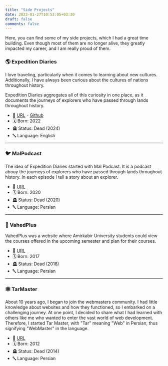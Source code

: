 ```yaml
---
title: "Side Projects"
date: 2023-01-27T10:53:05+03:30
draft: false
comments: false
---
```


Here, you can find some of my side projects, which I had a great time building. Even though most of them are no longer alive, they greatly impacted my career, and I am really proud of them.

### 🌎 Expedition Diaries

I love traveling, particularly when it comes to learning about new cultures. Additionally, I have always been curious about the cultures of nations throughout history.

Expedition Diaries aggregates all of this curiosity in one place, as it documents the journeys of explorers who have passed through lands throughout history.

* 🔗 [URL](https://web.archive.org/web/20230811022538/https://expedition-diaries.com/) - [Github](https://github.com/aminrashidbeigi/expedition-diaries)
* 🗓️ Born: 2022
* 🪦 Status: Dead (2024)
* 🔤 Language: English

---

### 🐦 MalPodcast

The idea of Expedition Diaries started with Mal Podcast. It is a podcast abouy the journeys of explorers who have passed through lands throughout history. In each episode I tell a story about an explorer.

* 🔗 [URL](https://web.archive.org/web/20221120011422/https://malpodcast.ir/)
* 🗓️ Born: 2020
* 🪦 Status: Dead (2020)
* 🔤 Language: Persian

---

### 🥕 VahedPlus

VahedPlus was a website where Amirkabir University students could view the courses offered in the upcoming semester and plan for their courses.

* 🔗 [URL](https://web.archive.org/web/20171014191541/http://www.vahedplus.ir/)
* 🗓️ Born: 2017
* 🪦 Status: Dead (2018)
* 🔤 Language: Persian

---

### 🕸️ TarMaster

About 10 years ago, I began to join the webmasters community. I had little knowledge about websites and how they functioned, so I embarked on a challenging journey. At one point, I decided to share what I had learned with others like me who wanted to enter the vast world of web development. Therefore, I started Tar Master, with "Tar" meaning "Web" in Persian, thus signifying "WebMaster" in the language.

* 🔗 [URL](https://web.archive.org/web/20131026120704/tarmaster.com)
* 🗓️ Born: 2012
* 🪦 Status: Dead (2014)
* 🔤 Language: Persian

